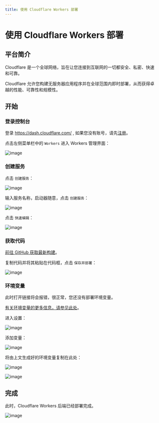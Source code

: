 ```yaml
---
title: 使用 Cloudflare Workers 部署
---
```


# 使用 Cloudflare Workers 部署

## 平台简介

Cloudflare 是一个全球网络，旨在让您连接到互联网的一切都安全、私密、快速和可靠。

Cloudflare 允许您构建无服务器应用程序并在全球范围内即时部署，从而获得卓越的性能、可靠性和规模性。

## 开始

### 登录控制台

登录 https://dash.cloudflare.com/ , 如果您没有账号，请先[注册](https://dash.cloudflare.com/sign-up)。

点击左侧菜单栏中的 `Workers` 进入 Workers 管理界面：

![image](https://user-images.githubusercontent.com/71591824/205772399-4508c0f2-d7de-4025-9eb3-dd78a43e569c.png)

### 创建服务

点击 `创建服务`：

![image](https://user-images.githubusercontent.com/71591824/205772542-df52fa87-1738-48a2-9a42-241223ab83cd.png)

输入服务名称，启动器随意，点击 `创建服务`：

![image](https://user-images.githubusercontent.com/71591824/205772854-73f156f0-1802-4925-9c9c-3d28a639e9f2.png)

点击 `快速编辑`：

![image](https://user-images.githubusercontent.com/71591824/205773139-bca141c3-fcbe-4868-bb74-40fdbce784e2.png)

### 获取代码

[前往 GitHub 获取最新构建](https://github.com/ESHexoN/ESHexoN/blob/master/dist/index.js)。

复制代码并将其粘贴在代码框，点击 `保存并部署`：

![image](https://user-images.githubusercontent.com/71591824/205773375-13800b72-2ef2-4c24-8599-835d2674eb52.png)

### 环境变量

此时打开链接将会报错，很正常，您还没有部署环境变量。

[有关环境变量的更多信息，请参见此处](env.html)。

进入设置：

![image](https://user-images.githubusercontent.com/71591824/205773642-a35ba89c-825e-44d9-8769-abcf1757203a.png)

添加变量：

![image](https://user-images.githubusercontent.com/71591824/205773740-7ee38154-6fbe-4ad0-a212-08a1c02c4ade.png)

将由上文生成好的环境变量复制在此处：

![image](https://user-images.githubusercontent.com/71591824/205773810-881e39f1-754d-44ea-a38a-5b3681d07ed1.png)

![image](https://user-images.githubusercontent.com/71591824/205774319-a3fc90f3-eac4-4acc-bd19-fa072e9744e1.png)


## 完成

此时，Cloudflare Workers 后端已经部署完成。

![image](https://user-images.githubusercontent.com/71591824/205774215-dc86b761-1777-4b0b-bdcb-8a019c0e055e.png)


